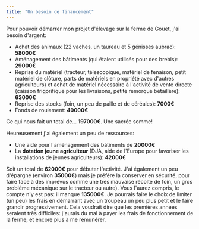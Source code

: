 ```yaml
---
title: "Un besoin de financement"
---
```


Pour pouvoir démarrer mon projet d'élevage sur la ferme de Gouet, j'ai besoin
d'argent:

- Achat des animaux (22 vaches, un taureau et 5 génisses aubrac): **58000€**
- Aménagement des bâtiments (qui étaient utilisés pour des brebis): **29000€**
- Reprise du matériel (tracteur, télescopique, matériel de fenaison, petit
  matériel de clôture, parts de matériels en propriété avec d'autres
  agriculteurs) et achat de matériel nécessaire à l'activité de vente directe
  (caisson frigorifique pour les livraisons, petite remorque bétaillère):
  **63000€**
- Reprise des stocks (foin, un peu de paille et de céréales): **7000€**
- Fonds de roulement: **40000€**

Ce qui nous fait un total de... **197000€**. Une sacrée somme!

Heureusement j'ai également un peu de ressources:

- Une aide pour l'aménagement des bâtiments de **20000€**
- La **dotation jeune agriculteur** (DJA, aide de l'Europe pour favoriser les
  installations de jeunes agriculteurs): **42000€**

Soit un total de **62000€** pour débuter l'activité. J'ai également un peu
d'épargne (environ **35000€**) mais je préfère la conserver en sécurité, pour
faire face à des imprévus comme une très mauvaise récolte de foin, un gros
problème mécanique sur le tracteur ou autre). Vous l'aurez compris, le compte
n'y est pas: il manque **135000€**. Je pourrais faire le choix de limiter (un
peu) les frais en démarrant avec un troupeau un peu plus petit et le faire
grandir progressivement. Cela voudrait dire que les premières années seraient
très difficiles: j'aurais du mal à payer les frais de fonctionnement de la
ferme, et encore plus à me rémunérer.
